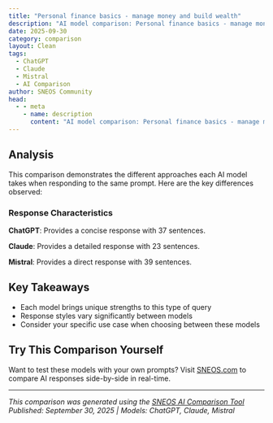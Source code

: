 ```yaml
---
title: "Personal finance basics - manage money and build wealth"
description: "AI model comparison: Personal finance basics - manage money and build wealth..."
date: 2025-09-30
category: comparison
layout: Clean
tags:
  - ChatGPT
  - Claude
  - Mistral
  - AI Comparison
author: SNEOS Community
head:
  - - meta
    - name: description
      content: "AI model comparison: Personal finance basics - manage money and build wealth..."
---
```


<ChatComparison
  title="Personal finance basics - manage money and build wealth"
  prompt="Personal finance basics - manage money and build wealth"
  :responses='{"ChatGPT": "Certainly! Here\u2019s a basic guide to managing your money and building wealth through personal finance principles:\n\n### 1. **Create a Budget**\n- Track your income and expenses.\n- Categorize spending (needs vs wants).\n- Set limits for each category to avoid overspending.\n- Use budgeting tools or apps for easier management.\n\n### 2. **Build an Emergency Fund**\n- Aim to save 3-6 months\u2019 worth of living expenses.\n- Keep this fund in a liquid, easily accessible account.\n- This acts as a financial safety net for unexpected events.\n\n### 3. **Manage Debt Wisely**\n- Prioritize paying off high-interest debt first (like credit cards).\n- Avoid unnecessary debt.\n- Consider consolidating or refinancing to lower interest rates.\n- Make consistent, timely payments.\n\n### 4. **Save and Invest Regularly**\n- Pay yourself first: set aside savings before spending.\n- Start investing early to take advantage of compound interest.\n- Diversify investments across stocks, bonds, real estate, etc.\n- Consider tax-advantaged accounts like IRAs or 401(k)s.\n\n### 5. **Plan for Retirement**\n- Contribute to retirement accounts consistently.\n- Understand your retirement needs and goals.\n- Adjust your investment strategy as you age (more conservative over time).\n\n### 6. **Protect Your Wealth**\n- Get appropriate insurance (health, life, disability, property).\n- Create a will and estate plan.\n- Stay informed about financial matters and scams.\n\n### 7. **Increase Your Income**\n- Seek opportunities for raises or promotions.\n- Develop new skills.\n- Consider side hustles or passive income streams.\n\n### 8. **Monitor and Adjust**\n- Review financial goals regularly.\n- Adjust budget and investments as life circumstances change.\n- Stay disciplined and focused on long-term goals.\n\n---\n\nIf you want, I can provide more detailed steps or tools for any of these areas!", "Claude": "# Personal Finance Basics: Your Guide to Managing Money and Building Wealth\n\n## 1. **Create a Budget and Track Spending**\n\n### The 50/30/20 Rule\n- **50%** for needs (housing, utilities, groceries, minimum debt payments)\n- **30%** for wants (entertainment, dining out, hobbies)\n- **20%** for savings and extra debt payments\n\n### Track Your Money\n- Use apps like Mint, YNAB, or simple spreadsheets\n- Review bank/credit card statements monthly\n- Identify spending patterns and problem areas\n\n## 2. **Build an Emergency Fund**\n\n### Start Small, Think Big\n- **Goal:** 3-6 months of living expenses\n- **Start with:** $1,000 as a mini emergency fund\n- **Where to keep it:** High-yield savings account\n- **Automate:** Set up automatic transfers\n\n## 3. **Tackle Debt Strategically**\n\n### Two Popular Methods\n- **Debt Avalanche:** Pay minimums on all debts, extra money goes to highest interest rate\n- **Debt Snowball:** Pay minimums on all debts, extra money goes to smallest balance\n\n### Credit Card Best Practices\n- Pay full balance monthly\n- Keep utilization below 30% (ideally under 10%)\n- Don\u0027t close old accounts (hurts credit history length)\n\n## 4. **Start Investing Early**\n\n### Investment Priority Order\n1. **401(k) match** (free money from employer)\n2. **High-interest debt** (credit cards, personal loans)\n3. **Roth IRA** (tax-free growth)\n4. **Max 401(k)** \n5. **Taxable investment accounts**\n\n### Simple Investment Strategy\n- **Index funds** or **ETFs** for diversification\n- **Target-date funds** for hands-off approach\n- **Dollar-cost averaging** (invest consistently regardless of market conditions)\n\n## 5. **Maximize Your Income**\n\n### Career Development\n- Invest in skills and education\n- Network within your industry\n- Ask for raises/promotions regularly\n- Consider side hustles or freelancing\n\n### Optimize Benefits\n- Contribute enough to get full 401(k) match\n- Use HSA if available (triple tax advantage)\n- Review insurance coverage annually\n\n## 6. **Protect Your Wealth**\n\n### Essential Insurance\n- **Health insurance** (don\u0027t go without)\n- **Auto insurance** (if you drive)\n- **Renters/homeowners insurance**\n- **Term life insurance** (if others depend on your income)\n\n### Protect Your Identity\n- Monitor credit reports (free at annualcreditreport.com)\n- Use strong, unique passwords\n- Be cautious with personal information\n\n## 7. **Plan for the Future**\n\n### Retirement Planning\n- **Rule of thumb:** Save 10-15% of income for retirement\n- Start early (compound interest is powerful)\n- Increase contributions with raises\n\n### Major Purchase Planning\n- Save 20% down payment for homes\n- Research major purchases thoroughly\n- Avoid lifestyle inflation\n\n## Quick Action Steps to Start Today:\n\n1. **Calculate your net worth** (assets minus debts)\n2. **Set up a high-yield savings account**\n3. **Automate one financial task** (savings transfer, bill payment, etc.)\n4. **Review your last month\u0027s spending**\n5. **Check if your employer offers 401(k) matching**\n\n## Key Mindset Shifts:\n\n- **Pay yourself first** - Save before spending on wants\n- **Think long-term** - Small consistent actions compound over time\n- **Focus on what you can control** - Your savings rate, not market returns\n- **Invest in yourself** - Education and skills have the best ROI\n\nRemember: Personal finance is more about behavior than math. Start with small, sustainable changes and build momentum over time. The best time to start was yesterday; the second-best time is today!\n\nWould you like me to dive deeper into any of these areas?", "Mistral": "Managing your money effectively and building wealth involves a combination of smart budgeting, saving, investing, and making informed financial decisions. Here are some personal finance basics to help you get started:\n\n### 1. **Budgeting**\n- **Track Your Income and Expenses:** Know exactly how much money is coming in and going out each month.\n- **Create a Budget:** Allocate your income to different categories such as housing, food, transportation, savings, and entertainment.\n- **Use Budgeting Tools:** Apps like Mint, You Need A Budget (YNAB), or even a simple spreadsheet can help you stay on track.\n\n### 2. **Saving**\n- **Emergency Fund:** Aim to save 3-6 months\u0027 worth of living expenses. This fund can protect you from unexpected financial setbacks.\n- **Automate Savings:** Set up automatic transfers to your savings account to ensure you save regularly.\n- **High-Yield Savings Accounts:** Consider using high-yield savings accounts to earn more interest on your savings.\n\n### 3. **Debt Management**\n- **Prioritize High-Interest Debt:** Pay off high-interest debt (like credit cards) first to save on interest payments.\n- **Consolidate Debt:** If you have multiple debts, consider consolidating them into a single loan with a lower interest rate.\n- **Avoid New Debt:** Be cautious about taking on new debt, especially if it\u0027s for non-essential items.\n\n### 4. **Investing**\n- **Start Early:** The power of compounding means that the earlier you start investing, the more your money can grow.\n- **Diversify Your Portfolio:** Spread your investments across different asset classes (stocks, bonds, real estate) to reduce risk.\n- **Retirement Accounts:** Contribute to retirement accounts like 401(k)s, IRAs, or Roth IRAs to take advantage of tax benefits.\n- **Index Funds and ETFs:** Consider low-cost index funds or exchange-traded funds (ETFs) for passive investing.\n\n### 5. **Insurance**\n- **Health Insurance:** Ensure you have adequate health insurance to protect against medical expenses.\n- **Life Insurance:** If you have dependents, consider life insurance to provide financial security for them.\n- **Auto and Home Insurance:** Protect your assets with appropriate insurance coverage.\n\n### 6. **Credit Management**\n- **Build Good Credit:** Pay your bills on time, keep your credit utilization low, and regularly check your credit report.\n- **Credit Score:** Aim for a high credit score to qualify for better interest rates on loans and credit cards.\n\n### 7. **Tax Planning**\n- **Understand Tax Deductions:** Take advantage of tax deductions and credits to reduce your taxable income.\n- **Tax-Advantaged Accounts:** Use tax-advantaged accounts like 401(k)s, IRAs, and Health Savings Accounts (HSAs) to save on taxes.\n\n### 8. **Financial Goals**\n- **Set Clear Goals:** Define your short-term (1-3 years), medium-term (3-10 years), and long-term (10\u002B years) financial goals.\n- **Prioritize Goals:** Focus on the most important goals first, such as saving for a down payment on a house or planning for retirement.\n\n### 9. **Education and Continuous Learning**\n- **Financial Literacy:** Stay informed about financial trends and best practices.\n- **Professional Advice:** Consider consulting with a financial advisor for personalized advice.\n\n### 10. **Lifestyle Adjustments**\n- **Live Below Your Means:** Spend less than you earn to ensure you have money left over for savings and investments.\n- **Avoid Impulse Buying:** Make conscious spending decisions and avoid unnecessary purchases.\n\nBy following these basics, you can manage your money effectively, build wealth over time, and achieve your financial goals."}' 
  published-date="22:46"
/>

## Analysis

This comparison demonstrates the different approaches each AI model takes when responding to the same prompt. Here are the key differences observed:

### Response Characteristics

**ChatGPT**: Provides a concise response with 37 sentences. 

**Claude**: Provides a detailed response with 23 sentences. 

**Mistral**: Provides a direct response with 39 sentences. 

## Key Takeaways

- Each model brings unique strengths to this type of query
- Response styles vary significantly between models
- Consider your specific use case when choosing between these models

## Try This Comparison Yourself

Want to test these models with your own prompts? Visit [SNEOS.com](https://sneos.com) to compare AI responses side-by-side in real-time.

---

*This comparison was generated using the [SNEOS AI Comparison Tool](https://sneos.com)*
*Published: September 30, 2025 | Models: ChatGPT, Claude, Mistral*
